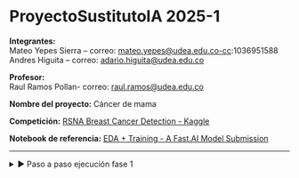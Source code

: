 # ProyectoSustitutoIA 2025-1

**Integrantes:**<br>
Mateo Yepes Sierra – correo: mateo.yepes@udea.edu.co-cc:1036951588<br>
Andres Higuita – correo: adario.higuita@udea.edu.co<br>

**Profesor:**<br>
Raul Ramos Pollan- correo: raul.ramos@udea.edu.co

**Nombre del proyecto:** Cáncer de mama<br>

**Competición:** [RSNA Breast Cancer Detection - Kaggle](https://www.kaggle.com/competitions/rsna-breast-cancer-detection/code?competitionId=39272&sortBy=voteCount&excludeNonAccessedDatasources=true)<br>

**Notebook de referencia:** [EDA + Training - A Fast.AI Model Submission](https://www.kaggle.com/code/radek1/eda-training-a-fast-ai-model-submission)

---

<details>
  <summary>▶️ Paso a paso ejecución fase 1</summary>

Ejecutar el notebook con googleColab prioritariamente para una correcta conexión a Drive institucional...

En el notebook hay un cuadro de codigo para su ejecución despues de la lectura de cada paso...

Se realiza la instalación librerías necesarias para la correcta ejecución del los siguientes pasos.  
Ignorar advertencias de conflicto de dependencias, ya que es un conflicto dificil de resolver en la versiones de colab, mas sin embargo los bloques de codigo se ejecutan sin problema en su mayoria y solo hay un paso que puede fallar pero tiene solución indicada.

Se realiza ejecución de codigo para la conexión a Drive donde estarán alojados los archivos de train y test, previamente compartidos al profesor Raul y monitor Jonathan. Para ello deben realizar lo siguiente:  
⚠️ ¡¡IMPORTANTE!!  
Siga los siguientes pasos en orden, de arriba hacia abajo, para que la sincronización con Google Drive sea exitosa:

a. ✅ Aceptar acceso compartido  
Acepte la invitación para acceder a la carpeta Modelos_l compartida por Andrés Higuita desde el correo adario.higuita@udea.edu.co.

b. 📂 Mover la carpeta a “Mi unidad”  
Ingrese a su Google Drive, ubique la carpeta Modelos_l en la sección "Compartido conmigo", y arrástrela hacia "Mi unidad".  
Esto añadirá un acceso directo necesario para gestionarla desde el Notebook en Colab.

c. ▶️ Ejecutar el código de conexión  
En el Notebook de Colab, ejecute la celda correspondiente para montar Google Drive.

d. 🔐 Autorizar acceso a archivos  
Cuando se lo solicite, permita que el Notebook acceda a sus archivos de Google Drive.

e. 🏫 Usar cuenta institucional  
Inicie sesión con su cuenta institucional (la misma a la que se compartió la carpeta Modelos_l).

f. ✅ Aceptar todos los permisos  
Acepte todas las solicitudes de permisos por defecto. En total, son 8 servicios que el Notebook necesita para acceder y sincronizar.

g. ☁️ Confirmar y sincronizar  
Una vez completados los pasos anteriores, el sistema sincronizará automáticamente los archivos compartidos.

h. 📁 Ruta de acceso en el entorno Colab  
Los archivos estarán disponibles desde la siguiente ruta dentro del entorno del Notebook:  
`/content/drive/MyDrive/Modelos_l/`

Una vez aceptado el acceso a la carpeta compartida en Google Drive, se procede a extraer los archivos necesarios para el entrenamiento y prueba del modelo desde la carpeta base Modelos_l. Para ello, debe ejecutarse el bloque de código correspondiente en el notebook.

Este paso realizará lo siguiente:

📁 Se crea automáticamente una carpeta llamada rsna_project dentro del directorio `/content/` del entorno de Colab.  
📦 Dentro de esta carpeta se extraen o ubican los archivos y carpetas compartidas desde Drive, específicamente:  
`train.csv` → Archivo con datos de entrenamiento.  
`test.csv` → Archivo con datos de prueba.  
`train_images/` → Carpeta que contiene las imágenes utilizadas para entrenar el modelo.  
`test_images/` → Carpeta que contiene las imágenes que serán utilizadas para realizar predicciones.  
✅ Asegúrese de que los archivos estén correctamente ubicados en la carpeta Modelos_l dentro de su Google Drive antes de ejecutar este paso.

Se realiza importación de librerias.

⚠️ ¡¡IMPORTANTE!!  
Si aparece un error al importar `fastai.vision.all`, debe reiniciar el entorno de ejecución siguiendo estos pasos:

a. 🧭 Dirígete a la barra de opciones superior del notebook de Colab.  
b. 🔄 Haz clic en "Entorno de ejecución".  
c. 📌 En el menú desplegable, selecciona "Reiniciar la sesión".  
d. ⏳ Espera unos segundos a que se reinicie el entorno por completo.  
e. ✅ Una vez reiniciado, puedes continuar ejecutando el resto del código sin inconvenientes.

💡 Reiniciar el entorno suele resolver errores relacionados con incompatibilidades temporales de librerías.

Se define ruta de trabajo y cargar train.csv

Se acondiciona función para leer .dcm como imagen

Se acondiciona función para obtener el path de cada imagen .dcm

Se realiza un filtrado de las imágenes que realmente existen dentro del train

Se preparan los datos con DataBlock

Se realiza entrenamiento del modelo

Se hacen predicciones sobre el set de prueba

Se genera archivo submission.csv con los resultados de la predicción realizada

</details>
